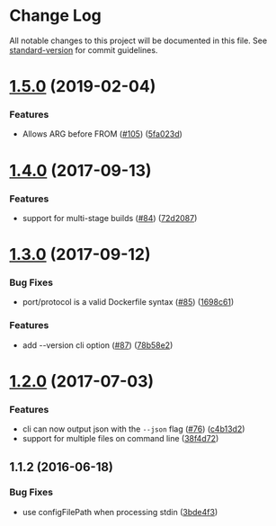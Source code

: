 # Change Log

All notable changes to this project will be documented in this file. See [standard-version](https://github.com/conventional-changelog/standard-version) for commit guidelines.

<a name="1.5.0"></a>

# [1.5.0](https://github.com/replicatedhq/dockerfilelint/compare/v1.4.0...v1.5.0) (2019-02-04)

### Features

- Allows ARG before FROM ([#105](https://github.com/replicatedhq/dockerfilelint/issues/105)) ([5fa023d](https://github.com/replicatedhq/dockerfilelint/commit/5fa023d))

<a name="1.4.0"></a>

# [1.4.0](https://github.com/replicatedhq/dockerfilelint/compare/v1.3.0...v1.4.0) (2017-09-13)

### Features

- support for multi-stage builds ([#84](https://github.com/replicatedhq/dockerfilelint/issues/84)) ([72d2087](https://github.com/replicatedhq/dockerfilelint/commit/72d2087))

<a name="1.3.0"></a>

# [1.3.0](https://github.com/replicatedhq/dockerfilelint/compare/v1.2.0...v1.3.0) (2017-09-12)

### Bug Fixes

- port/protocol is a valid Dockerfile syntax ([#85](https://github.com/replicatedhq/dockerfilelint/issues/85)) ([1698c61](https://github.com/replicatedhq/dockerfilelint/commit/1698c61))

### Features

- add --version cli option ([#87](https://github.com/replicatedhq/dockerfilelint/issues/87)) ([78b58e2](https://github.com/replicatedhq/dockerfilelint/commit/78b58e2))

<a name="1.2.0"></a>

# [1.2.0](https://github.com/replicatedhq/dockerfilelint/compare/v1.1.2...v1.2.0) (2017-07-03)

### Features

- cli can now output json with the `--json` flag ([#76](https://github.com/replicatedhq/dockerfilelint/issues/76)) ([c4b13d2](https://github.com/replicatedhq/dockerfilelint/commit/c4b13d2))
- support for multiple files on command line ([38f4d72](https://github.com/replicatedhq/dockerfilelint/commit/38f4d72))

<a name="1.1.2"></a>

## 1.1.2 (2016-06-18)

### Bug Fixes

- use configFilePath when processing stdin ([3bde4f3](https://github.com/replicatedhq/dockerfilelint/commit/3bde4f3))
